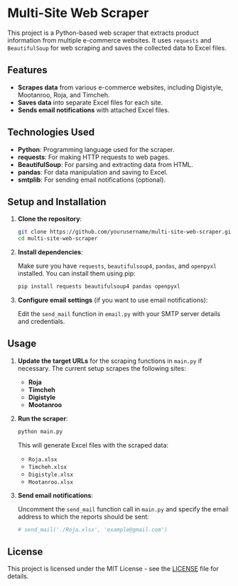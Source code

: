# Multi-Site Web Scraper

This project is a Python-based web scraper that extracts product information from multiple e-commerce websites. It uses `requests` and `BeautifulSoup` for web scraping and saves the collected data to Excel files. 

## Features

- **Scrapes data** from various e-commerce websites, including Digistyle, Mootanroo, Roja, and Timcheh.
- **Saves data** into separate Excel files for each site.
- **Sends email notifications** with attached Excel files.

## Technologies Used

- **Python**: Programming language used for the scraper.
- **requests**: For making HTTP requests to web pages.
- **BeautifulSoup**: For parsing and extracting data from HTML.
- **pandas**: For data manipulation and saving to Excel.
- **smtplib**: For sending email notifications (optional).

## Setup and Installation

1. **Clone the repository**:

    ```bash
    git clone https://github.com/yourusername/multi-site-web-scraper.git
    cd multi-site-web-scraper
    ```

2. **Install dependencies**:

    Make sure you have `requests`, `beautifulsoup4`, `pandas`, and `openpyxl` installed. You can install them using pip:

    ```bash
    pip install requests beautifulsoup4 pandas openpyxl
    ```

3. **Configure email settings** (if you want to use email notifications):

    Edit the `send_mail` function in `email.py` with your SMTP server details and credentials.

## Usage

1. **Update the target URLs** for the scraping functions in `main.py` if necessary. The current setup scrapes the following sites:
   - **Roja**
   - **Timcheh**
   - **Digistyle**
   - **Mootanroo**

2. **Run the scraper**:

    ```bash
    python main.py
    ```

    This will generate Excel files with the scraped data:
    - `Roja.xlsx`
    - `Timcheh.xlsx`
    - `Digistyle.xlsx`
    - `Mootanroo.xlsx`

3. **Send email notifications**:

    Uncomment the `send_mail` function call in `main.py` and specify the email address to which the reports should be sent:

    ```python
    # send_mail('./Roja.xlsx', 'example@gmail.com')
    ```


## License

This project is licensed under the MIT License - see the [LICENSE](LICENSE) file for details.
